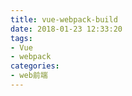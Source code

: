 ```yaml
---
title: vue-webpack-build
date: 2018-01-23 12:33:20
tags:
- Vue
- webpack
categories:
- web前端
---
```

